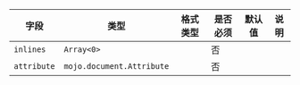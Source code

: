 | 字段 | 类型 | 格式类型 | 是否必须 | 默认值 | 说明 |
|---|---|---|---|---|---|
| `inlines` | `Array<0>` |  | 否 |  |
| `attribute` | `mojo.document.Attribute` |  | 否 |  |

